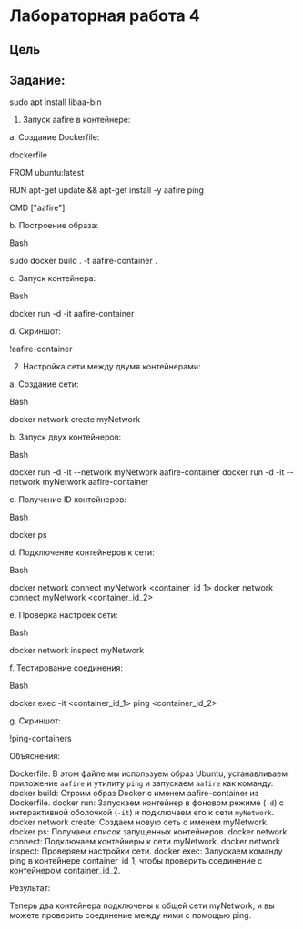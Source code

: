 # Лабораторная работа 4
## Цель 

## Задание:

sudo apt install libaa-bin

1. Запуск aafire в контейнере:

a. Создание Dockerfile:

dockerfile

FROM ubuntu:latest

RUN apt-get update && apt-get install -y aafire ping

CMD ["aafire"]

b. Построение образа:

Bash

sudo docker build . -t aafire-container . 

c. Запуск контейнера:

Bash

docker run -d -it aafire-container

d. Скриншот:

!aafire-container

2. Настройка сети между двумя контейнерами:

a. Создание сети:

Bash

docker network create myNetwork

b. Запуск двух контейнеров:

Bash

docker run -d -it --network myNetwork aafire-container 
docker run -d -it --network myNetwork aafire-container

c. Получение ID контейнеров:

Bash

docker ps

d. Подключение контейнеров к сети:

Bash

docker network connect myNetwork <container_id_1>
docker network connect myNetwork <container_id_2>

e. Проверка настроек сети:

Bash

docker network inspect myNetwork

f. Тестирование соединения:

Bash

docker exec -it <container_id_1> ping <container_id_2>

g. Скриншот:

!ping-containers

Объяснения:

 Dockerfile: В этом файле мы используем образ Ubuntu, устанавливаем приложение `aafire` и утилиту `ping` и запускаем `aafire` как команду.
 docker build: Строим образ Docker с именем aafire-container из Dockerfile.
 docker run: Запускаем контейнер в фоновом режиме (`-d`) с интерактивной оболочкой (`-it`) и подключаем его к сети `myNetwork`.
 docker network create: Создаем новую сеть с именем myNetwork.
 docker ps: Получаем список запущенных контейнеров.
 docker network connect: Подключаем контейнеры к сети myNetwork.
 docker network inspect: Проверяем настройки сети.
 docker exec: Запускаем команду ping в контейнере container_id_1, чтобы проверить соединение с контейнером container_id_2.

Результат:

Теперь два контейнера подключены к общей сети myNetwork, и вы можете проверить соединение между ними с помощью ping.
